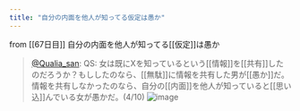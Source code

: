 ```yaml
---
title: "自分の内面を他人が知ってる仮定は愚か"
---
```


from [[67日目]]
自分の内面を他人が知ってる[[仮定]]は愚か
> [@Qualia_san](https://twitter.com/Qualia_san/status/1615682620976922625?s=20&t=d1P1BFf3fFZnsz3HHIue7A): QS: 女は既にXを知っているという[[情報]]を[[共有]]したのだろうか？もししたのなら、[[無駄]]に情報を共有した男が[[愚か]]だ。情報を共有しなかったのなら、自分の[[内面]]を他人が知っていると[[思い込]]んでいる女が愚かだ。(4/10)
> ![image](https://pbs.twimg.com/media/FmwOYHWaEAA4ERe.png)

